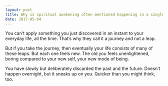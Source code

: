 ```yaml
---
layout: post
title: Why is spiritual awakening often mentioned happening in a single instant?
date: 2017-05-04
---
```


<p>You can’t apply something you just discovered in an instant to your everyday life, all the time. That’s why they call it a journey and not a leap.</p><p>But if you take the journey, then eventually your life consists of many of these leaps. But each one feels new. The old you feels unenlightened, boring compared to your new self, your new mode of being.</p><p>You have slowly but deliberately discarded the past and the future. Doesn’t happen overnight, but it sneaks up on you. Quicker than you might think, too.</p>
